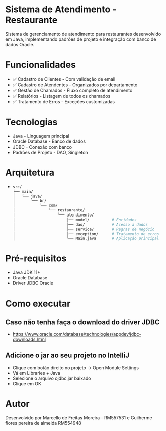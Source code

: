 # Sistema de Atendimento - Restaurante
Sistema de gerenciamento de atendimento para restaurantes desenvolvido em Java, implementando padrões de projeto e integração com banco de dados Oracle.
# Funcionalidades
- ✅ Cadastro de Clientes - Com validação de email
- ✅ Cadastro de Atendentes - Organizados por departamento
- ✅ Gestão de Chamados - Fluxo completo de atendimento
- ✅ Relatórios - Listagem de todos os chamados
- ✅ Tratamento de Erros - Exceções customizadas
# Tecnologias
- Java - Linguagem principal
- Oracle Database - Banco de dados
- JDBC - Conexão com banco
- Padrões de Projeto - DAO, Singleton
# Arquitetura
- 
   ```bash
  src/
  ├── main/
  │   └── java/
  │       └── br/
  │           └── com/
  │               └── restaurante/
  │                   └── atendimento/
  │                       ├── model/          # Entidades
  │                       ├── dao/            # Acesso a dados
  │                       ├── service/        # Regras de negócio
  │                       ├── exception/      # Tratamento de erros
  │                       └── Main.java       # Aplicação principal
# Pré-requisitos
- Java JDK 11+
- Oracle Database
- Driver JDBC Oracle

# Como executar
## Caso não tenha faça o download do driver JDBC
- https://www.oracle.com/database/technologies/appdev/jdbc-downloads.html

## Adicione o jar ao seu projeto no IntelliJ
- Clique com botão direito no projeto → Open Module Settings
- Vá em Libraries + Java
- Selecione o arquivo ojdbc.jar baixado
- Clique em OK

# Autor
Desenvolvido por Marcello de Freitas Moreira - RM557531 e Guilherme flores pereira de almeida RM554948






